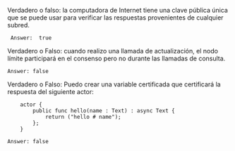 Verdadero o falso: la computadora de Internet tiene una clave pública única que se puede usar para verificar las respuestas provenientes de cualquier subred.

     Answer:  true

Verdadero o Falso: cuando realizo una llamada de actualización, el nodo límite participará en el consenso pero no durante las llamadas de consulta.

    Answer: false

Verdadero o Falso: Puedo crear una variable certificada que certificará la respuesta del siguiente actor:

        actor {
            public func hello(name : Text) : async Text {
                return ("hello # name");
            };
        }

    Answer: false